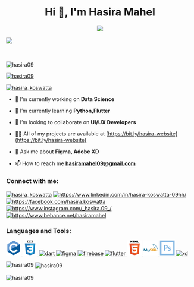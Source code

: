 <h1 align="center">Hi 👋, I'm Hasira Mahel</h1>
<p align="center">
  <img src="https://readme-typing-svg.herokuapp.com?font=Lobster&color=%231A8BD2&size=36&center=true&vCenter=true&lines=UI/UX+Designer+%26+Developer+;Tech+Enthusiast"></a>
</p>
<a href="https://github.com/404"><img src="https://user-images.githubusercontent.com/73097560/115834477-dbab4500-a447-11eb-908a-139a6edaec5c.gif"></a>

<br><p align="left"> <img src="https://komarev.com/ghpvc/?username=hasira09&label=Profile%20views&color=0e75b6&style=flat" alt="hasira09" /> </p>

<p align="left"> <a href="https://github.com/ryo-ma/github-profile-trophy"><img src="https://github-profile-trophy.vercel.app/?username=hasira09" alt="hasira09" /></a> </p>

<p align="left"> <a href="https://twitter.com/hasira_koswatta" target="blank"><img src="https://img.shields.io/twitter/follow/hasira_koswatta?logo=twitter&style=for-the-badge" alt="hasira_koswatta" /></a> </p>

- 🔭 I’m currently working on **Data Science**

- 🌱 I’m currently learning **Python,Flutter**

- 👯 I’m looking to collaborate on **UI/UX Developers**

- 👨‍💻 All of my projects are available at [https://bit.ly/hasira-website](https://bit.ly/hasira-website)

- 💬 Ask me about **Figma, Adobe XD**

- 📫 How to reach me **hasiramahel09@gmail.com**

<h3 align="left">Connect with me:</h3>
<p align="left">
<a href="https://twitter.com/hasira_koswatta" target="blank"><img align="center" src="https://raw.githubusercontent.com/rahuldkjain/github-profile-readme-generator/master/src/images/icons/Social/twitter.svg" alt="hasira_koswatta" height="30" width="40" /></a>
<a href="https://www.linkedin.com/in/hasira-koswatta-09hh/" target="blank"><img align="center" src="https://raw.githubusercontent.com/rahuldkjain/github-profile-readme-generator/master/src/images/icons/Social/linked-in-alt.svg" alt="https://www.linkedin.com/in/hasira-koswatta-09hh/" height="30" width="40" /></a>
<a href="https://facebook.com/hasira.koswatta" target="blank"><img align="center" src="https://raw.githubusercontent.com/rahuldkjain/github-profile-readme-generator/master/src/images/icons/Social/facebook.svg" alt="https://facebook.com/hasira.koswatta" height="30" width="40" /></a>
<a href="https://www.instagram.com/_hasira.09_/" target="blank"><img align="center" src="https://raw.githubusercontent.com/rahuldkjain/github-profile-readme-generator/master/src/images/icons/Social/instagram.svg" alt="https://www.instagram.com/_hasira.09_/" height="30" width="40" /></a>
<a href="https://www.behance.net/hasiramahel" target="blank"><img align="center" src="https://raw.githubusercontent.com/rahuldkjain/github-profile-readme-generator/master/src/images/icons/Social/behance.svg" alt="https://www.behance.net/hasiramahel" height="30" width="40" /></a>
</p>

<h3 align="left">Languages and Tools:</h3>
<p align="left"> <a href="https://www.cprogramming.com/" target="_blank" rel="noreferrer"> <img src="https://raw.githubusercontent.com/devicons/devicon/master/icons/c/c-original.svg" alt="c" width="40" height="40"/> </a> <a href="https://www.w3schools.com/css/" target="_blank" rel="noreferrer"> <img src="https://raw.githubusercontent.com/devicons/devicon/master/icons/css3/css3-original-wordmark.svg" alt="css3" width="40" height="40"/> </a> <a href="https://dart.dev" target="_blank" rel="noreferrer"> <img src="https://www.vectorlogo.zone/logos/dartlang/dartlang-icon.svg" alt="dart" width="40" height="40"/> </a> <a href="https://www.figma.com/" target="_blank" rel="noreferrer"> <img src="https://www.vectorlogo.zone/logos/figma/figma-icon.svg" alt="figma" width="40" height="40"/> </a> <a href="https://firebase.google.com/" target="_blank" rel="noreferrer"> <img src="https://www.vectorlogo.zone/logos/firebase/firebase-icon.svg" alt="firebase" width="40" height="40"/> </a> <a href="https://flutter.dev" target="_blank" rel="noreferrer"> <img src="https://www.vectorlogo.zone/logos/flutterio/flutterio-icon.svg" alt="flutter" width="40" height="40"/> </a> <a href="https://www.w3.org/html/" target="_blank" rel="noreferrer"> <img src="https://raw.githubusercontent.com/devicons/devicon/master/icons/html5/html5-original-wordmark.svg" alt="html5" width="40" height="40"/> </a> <a href="https://www.mysql.com/" target="_blank" rel="noreferrer"> <img src="https://raw.githubusercontent.com/devicons/devicon/master/icons/mysql/mysql-original-wordmark.svg" alt="mysql" width="40" height="40"/> </a> <a href="https://www.photoshop.com/en" target="_blank" rel="noreferrer"> <img src="https://raw.githubusercontent.com/devicons/devicon/master/icons/photoshop/photoshop-line.svg" alt="photoshop" width="40" height="40"/> </a> <a href="https://www.adobe.com/products/xd.html" target="_blank" rel="noreferrer"> <img src="https://cdn.worldvectorlogo.com/logos/adobe-xd.svg" alt="xd" width="40" height="40"/> </a> </p>

<p><img align="left" src="https://github-readme-stats.vercel.app/api/top-langs?username=hasira09&show_icons=true&locale=en&layout=compact" alt="hasira09" /></p>

<p>&nbsp;<img align="center" src="https://github-readme-stats.vercel.app/api?username=hasira09&show_icons=true&locale=en" alt="hasira09" /></p>

<p><img align="center" src="https://github-readme-streak-stats.herokuapp.com/?user=hasira09&" alt="hasira09" /></p>
